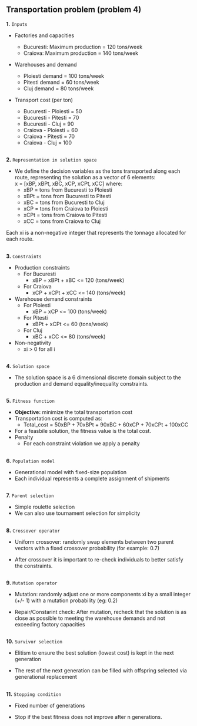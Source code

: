 ## Transportation problem (problem 4)

**1.** `Inputs`
* Factories and capacities
    * Bucuresti: Maximum production = 120 tons/week
    * Craiova: Maximum production = 140 tons/week

* Warehouses and demand
    * Ploiesti demand = 100 tons/week
    * Pitesti demand = 60 tons/week
    * Cluj demand = 80 tons/week

* Transport cost (per ton)
    * Bucuresti - Ploiesti = 50
    * Bucuresti - Pitesti = 70
    * Bucuresti - Cluj = 90
    * Craiova - Ploiesti = 60
    * Craiova - Pitesti = 70
    * Craiova - Cluj = 100
##
**2.** `Representation in solution space`
* We define the decision variables as the tons transported along each route, representing the solution as a vector of 6 elements:\
x = [xBP, xBPt, xBC, xCP, xCPt, xCC] where:
    * xBP = tons from Bucuresti to Ploiesti
    * xBPt = tons from Bucuresti to Pitesti
    * xBC = tons from Bucuresti to Cluj
    * xCP = tons from Craiova to Ploiesti
    * xCPt = tons from Craiova to Pitesti
    * xCC = tons from Craiova to Cluj

Each xi is a non-negative integer that represents the tonnage allocated for each route.
##
**3.** `Constraints`
* Production constraints
    * For Bucuresti
        * xBP + xBPt + xBC <= 120 (tons/week)
    * For Craiova
        * xCP + xCPt + xCC <= 140 (tons/week)
* Warehouse demand constraints
    * For Ploiesti
        * xBP + xCP <= 100 (tons/week)
    * For Pitesti
        * xBPt + xCPt <= 60 (tons/week)
    * For Cluj
        * xBC + xCC <= 80 (tons/week)
* Non-negativity
    * xi > 0 for all i
##
**4.** `Solution space`
* The solution space is a 6 dimensional discrete domain subject to the production and demand equality/inequality constraints.
##
**5.** `Fitness function`
* **Objective:** minimize the total transportation cost
* Transportation cost is computed as:
    * Total_cost = 50xBP + 70xBPt + 90xBC + 60xCP + 70xCPt + 100xCC
* For a feasbile solution, the fitness value is the total cost.
* Penalty
    * For each constraint violation we apply a penalty
##
**6.** `Population model`
* Generational model with fixed-size population
* Each individual represents a complete assignment of shipments
##
**7.** `Parent selection`
* Simple roulette selection
* We can also use tournament selection for simplicity
##
**8.** `Crossover operator`
* Uniform crossover: randomly swap elements between two parent vectors with a fixed crossover probability (for example: 0.7)

* After crossover it is important to re-check individuals to better satisfy the constraints.
##
**9.** `Mutation operator`
* Mutation: randomly adjust one or more components xi by a small integer (+/- 1) with a mutation probability (eg: 0.2)

* Repair/Constarint check: After mutation, recheck that the solution is as close as possible to meeting the warehouse demands and not exceeding factory capacities
##
**10.** `Survivor selection`
* Elitism to ensure the best solution (lowest cost) is kept in the next generation

* The rest of the next generation can be filled with offspring selected via generational replacement
##
**11.** `Stopping condition`
* Fixed number of generations

* Stop if the best fitness does not improve after n generations.

